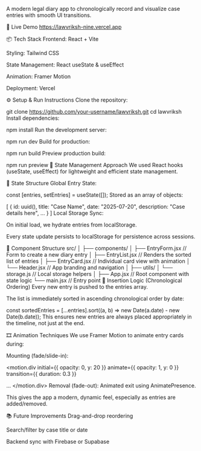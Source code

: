  A modern legal diary app to chronologically record and visualize case entries with smooth UI transitions.

🔗 Live Demo
https://lawvriksh-nine.vercel.app

📦 Tech Stack
Frontend: React + Vite

Styling: Tailwind CSS

State Management: React useState & useEffect

Animation: Framer Motion

Deployment: Vercel

⚙️ Setup & Run Instructions
Clone the repository:

git clone https://github.com/your-username/lawvriksh.git
cd lawvriksh
Install dependencies:


npm install
Run the development server:

npm run dev
Build for production:

npm run build
Preview production build:

npm run preview
🧠 State Management Approach
We used React hooks (useState, useEffect) for lightweight and efficient state management.

🔧 State Structure
Global Entry State:


const [entries, setEntries] = useState([]);
Stored as an array of objects:

[
  {
    id: uuid(),
    title: "Case Name",
    date: "2025-07-20",
    description: "Case details here",
    ...
  }
]
Local Storage Sync:

On initial load, we hydrate entries from localStorage.

Every state update persists to localStorage for persistence across sessions.

🧩 Component Structure
src/
│
├── components/
│   ├── EntryForm.jsx                                      // Form to create a new diary entry
│   ├── EntryList.jsx                                      // Renders the sorted list of entries
│   ├── EntryCard.jsx                                      // Individual card view with animation
│   └── Header.jsx                                         // App branding and navigation
│
├── utils/
│   └── storage.js                                       // Local storage helpers
│
├── App.jsx                                              // Root component with state logic
└── main.jsx                                             // Entry point
🧩 Insertion Logic (Chronological Ordering)
Every new entry is pushed to the entries array.

The list is immediately sorted in ascending chronological order by date:


const sortedEntries = [...entries].sort((a, b) => new Date(a.date) - new Date(b.date));
This ensures new entries are always placed appropriately in the timeline, not just at the end.

🎞️ Animation Techniques
We use Framer Motion to animate entry cards during:

Mounting (fade/slide-in):


<motion.div
  initial={{ opacity: 0, y: 20 }}
  animate={{ opacity: 1, y: 0 }}
  transition={{ duration: 0.3 }}
>
  ...
</motion.div>
Removal (fade-out):
Animated exit using AnimatePresence.

This gives the app a modern, dynamic feel, especially as entries are added/removed.

📚 Future Improvements
Drag-and-drop reordering

Search/filter by case title or date

Backend sync with Firebase or Supabase
